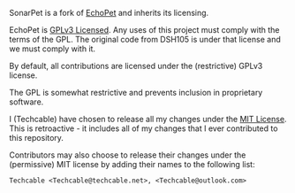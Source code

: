 SonarPet is a fork of [EchoPet](https://github.com/DSH105/EchoPet) and inherits its licensing.

EchoPet is [GPLv3 Licensed](./GPL.txt). Any uses of this project
must comply with the terms of the GPL.
The original code from DSH105 is under that license
and we must comply with it.

By default, all contributions are licensed
 under the (restrictive) GPLv3 license.

The GPL is somewhat restrictive and prevents inclusion
in proprietary software.


I (Techcable) have chosen to release all 
my changes under the [MIT License](./MIT.txt). This is retroactive - it includes all
of my changes that I ever contributed to this repository.

Contributors may also choose to release their changes under
the (permissive) MIT license by adding their names to the following
list:
````
Techcable <Techcable@techcable.net>, <Techcable@outlook.com>
````